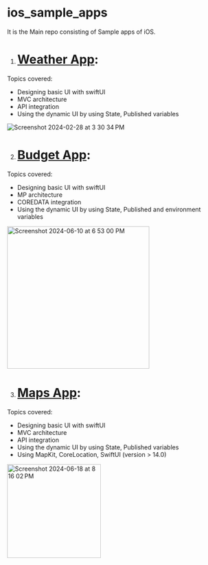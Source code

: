 # ios_sample_apps
It is the Main repo consisting of Sample apps of iOS.

1. # [Weather App](https://github.com/ram7767/ios_sample_apps/tree/ios_weather_app):

Topics covered:
- Designing basic UI with swiftUI
- MVC architecture
- API integration
- Using the dynamic UI by using State, Published variables

![Screenshot 2024-02-28 at 3 30 34 PM](https://github.com/ram7767/ios_sample_apps/assets/95237489/5a56a92f-55e3-4769-8334-30adf4092a2d)


2. # [Budget App](https://github.com/ram7767/ios_sample_apps/tree/budget_coreData):

Topics covered:
- Designing basic UI with swiftUI
- MP architecture
- COREDATA integration
- Using the dynamic UI by using State, Published and environment variables

<img width="331" alt="Screenshot 2024-06-10 at 6 53 00 PM" src="https://github.com/ram7767/ios_sample_apps/assets/95237489/945299d7-fa57-410e-bdd4-55dec23672d6">

3. # [Maps App](https://github.com/ram7767/ios_sample_apps/tree/maps_mapKit):

Topics covered:
- Designing basic UI with swiftUI
- MVC architecture
- API integration
- Using the dynamic UI by using State, Published variables
- Using MapKit, CoreLocation, SwiftUI (version > 14.0)



<img width="218" alt="Screenshot 2024-06-18 at 8 16 02 PM" src="https://github.com/ram7767/ios_sample_apps/assets/95237489/25c02dc2-5731-4b43-9dbb-1b2570870a2e">
